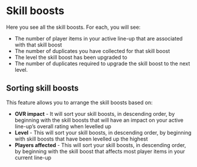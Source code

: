 # Skill boosts

Here you see all the skill boosts. For each, you will see:

* The number of player items in your active line-up that are associated with that skill boost
* The number of duplicates you have collected for that skill boost
* The level the skill boost has been upgraded to
* The number of duplicates required to upgrade the skill boost to the next level.

## Sorting skill boosts

This feature allows you to arrange the skill boosts based on:

* **OVR impact** - It will sort your skill boosts, in descending order, by beginning with the skill boosts that will have an impact on your active line-up’s overall rating when levelled up
* **Level** - This will sort your skill boosts, in descending order, by beginning with skill boosts that have been levelled up the highest
* **Players affected** - This will sort your skill boosts, in descending order, by beginning with the skill boost that affects most player items in your current line-up